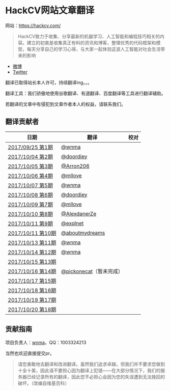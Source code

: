 # HackCV网站文章翻译

网站：https://hackcv.com/

> HackCV致力于收集、分享最新的机器学习、人工智能和编程技巧相关的内容。建立的初衷是收集真正有料的资讯和博客，整理优秀的代码框架和模型，每天分享自己的学习心得，与大家一起体验这波人工智能对社会生活带来的影响

- [微博](https://weibo.com/hackcv)
- [Twitter](https://twitter.com/hackcv)

翻译已取得站长本人许可，持续翻译ing。。。

翻译工具：我们骄傲地使用谷歌翻译、有道翻译、百度翻译等工具进行翻译辅助。

若翻译的文章中有侵犯到文章作者本人的权益，请联系我们。

## 翻译贡献者

| 日期                                                | 翻译                                                     | 校对 |
| --------------------------------------------------- | -------------------------------------------------------- | ---- |
| [2017/09/25 第1期](https://hackcv.com/daily/p/1/)   | [@wnma](https://github.com/wnma3mz)                      |      |
| [2017/10/04 第2期](https://hackcv.com/daily/p/2/)   | [@doordiey](https://github.com/doordiey)                 |      |
| [2017/10/05 第3期](https://hackcv.com/daily/p/3/)   | [@Arron206](https://github.com/Arron206)                 |      |
| [2017/10/06 第4期](https://hackcv.com/daily/p/4/)   | [@mllove](https://github.com/mllove)                     |      |
| [2017/10/07 第5期](https://hackcv.com/daily/p/5/)   | [@wnma](https://github.com/wnma3mz)                      |      |
| [2017/10/08 第6期](https://hackcv.com/daily/p/6/)   | [@doordiey](https://github.com/doordiey)                 |      |
| [2017/10/09 第7期](https://hackcv.com/daily/p/7/)   | [@mllove](https://github.com/mllove)                     |      |
| [2017/10/10 第8期](https://hackcv.com/daily/p/8/)   | [@AlexdanerZe](https://github.com/AlexdanerZe)           |      |
| [2017/10/11 第9期](https://hackcv.com/daily/p/9/)   | [@exqlnet](https://github.com/exqlnet)                   |      |
| [2017/10/11 第10期](https://hackcv.com/daily/p/10/) | [@aboutmydreams](https://github.com/aboutmydreams)       |      |
| [2017/10/13 第11期](https://hackcv.com/daily/p/11/) | [@wnma](https://github.com/wnma3mz)                      |      |
| [2017/10/14 第12期](https://hackcv.com/daily/p/12/) | [@wnma](https://github.com/wnma3mz)                      |      |
| [2017/10/15 第13期](https://hackcv.com/daily/p/13/) |                                                          |      |
| [2017/10/16 第14期](https://hackcv.com/daily/p/14/) | [@pickonecat](https://github.com/pickonecat)（暂未完成） |      |
| [2017/10/17 第15期](https://hackcv.com/daily/p/15/) |                                                          |      |
| [2017/10/18 第16期](https://hackcv.com/daily/p/16/) |                                                          |      |
| [2017/10/19 第17期](https://hackcv.com/daily/p/17/) |                                                          |      |
| [2017/10/20 第18期](https://hackcv.com/daily/p/18/) |                                                          |      |

## 贡献指南

项目负责人：[wnma](https://github.com/wnma3mz)，QQ：1003324213

当然也欢迎直接提交pr。

> 请您勇敢地去翻译和改进翻译。虽然我们追求卓越，但我们并不要求您做到十全十美，因此请不要担心因为翻译上犯错——在大部分情况下，我们的服务器已经记录所有的翻译，因此您不必担心会因为您的失误遭到无法挽回的破坏。（改编自维基百科）

